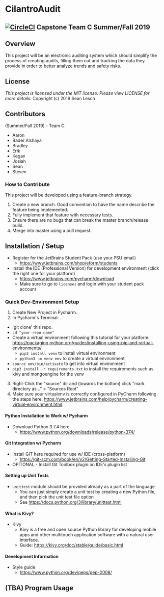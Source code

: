 # CilantroAudit
[![CircleCI](https://circleci.com/gh/seanlesch/CilantroAudit.svg?style=svg)](https://circleci.com/gh/seanlesch/CilantroAudit)
Capstone Team C Summer/Fall 2019
---
## Overview

This project will be an electronic auditing system which should simplify the process of creating audits, filling them out and tracking the data they provide in order to better analyze trends and safety risks.

## License

*This project is licensed under the MIT license. Please view LICENSE for more details.*
Copyright (c) 2019 Sean Lesch

## Contributors

(Summer/Fall 2019) - Team C
- Aaron
- Bader Alshaya
- Bradley
- Erik
- Kegan
- Josiah
- Sean
- Steven

### How to Contribute

This project will be developed using a feature-branch strategy.
1. Create a new branch. Good convention to have the name describe the feature being implemented.
2. Fully implement that feature with necessary tests.
3. Ensure there are no bugs that can break the master branch/release build.
4. Merge into master using a pull request.

## Installation / Setup

- Register for the JetBrains Student Pack (use your PSU email)
  - https://www.jetbrains.com/shop/eform/students
- Install the IDE (Professional Version) for development environment (click the right one for your platform)
  - https://www.jetbrains.com/pycharm/download
  - Make sure to go to `licenses` and login with your student pack account

### Quick Dev-Environment Setup
1. Create New Project in Pycharm.
2. In Pycharm's Terminal: 
  - 'git clone' this repo.
  - `cd "your-repo-name"`
  - Create a virtual environment following this tutorial for your platform: https://packaging.python.org/guides/installing-using-pip-and-virtual-environments/
    - `pip3 install venv` to install virtual environment
    - `python3 -m venv env` to create a virtual environment
  - `source env/bin/activate` to get into virtual environment
  - `pip3 install -r requirements.txt` to install the requirements such as kivy and mongoengine for the venv
3. Right-Click the "source" dir and (towards the bottom) click "mark directory as..." > "Sources Root"
4. Make sure your virtualenv is correctly configured in PyCharm following the steps here: https://www.jetbrains.com/help/pycharm/creating-virtual-environment.html

#### Python Installation to Work w/ Pycharm
- Download Python 3.7.4 here
  - https://www.python.org/downloads/release/python-374/
    
#### Git Integration w/ Pycharm
- Install GIT here required for use w/ IDE (cross-platform)
  - https://git-scm.com/book/en/v2/Getting-Started-Installing-Git
- OPTIONAL - Install Git Toolbox plugin on IDE's plugin list

#### Setting up Unit Tests
- `unittest` module should be provided already as a part of the language
  - You can just simply create a unit test by creating a new Python file, and then pick the unit test file option
  - See https://docs.python.org/3/library/unittest.html
    
#### What is Kivy?
- Kivy
  - Kivy is a free and open source Python library for developing mobile apps and other multitouch application software with a natural user interface.
  - Guide: https://kivy.org/doc/stable/guide/basic.html
  
#### Development Information
- Style guide
  - https://www.python.org/dev/peps/pep-0008/

## (TBA) Program Usage
